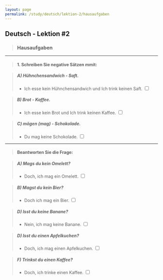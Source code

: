 ```yaml
---
layout: page
permalink: /study/deutsch/lektion-2/hausaufgaben
---
```


## Deutsch - Lektion #2

> ### **Hausaufgaben**

---

> #### 1. Schreiben Sie negative Sätzen mmit:

> ##### A) Hühnchensandwich - Saft.
> - Ich esse kein Hühnchensandwich und Ich trink keinen Saft. <input type="checkbox" />

> ##### B) Brot - Kaffee.
> - Ich esse kein Brot und Ich trink keinen Kaffee. <input type="checkbox" />

> ##### C) mögen (mag)  - Schokolade.
> - Du mag keine Schokolade. <input type="checkbox" />

---

> #### Beantworten Sie die Frage:

> ##### A) Mags du kein Omelett?
> -  Doch, ich mag ein Omelett. <input type="checkbox" />

> ##### B) Magst du kein Bier?
> - Doch ich mag ein Bier. <input type="checkbox" />

> ##### D) Isst du keine Banane?
> -  Nein, ich mag keine Banane. <input type="checkbox" />

> ##### D) Isst du einen Apfelkuchen?
> -  Doch, ich mag einen Apfelkuchen. <input type="checkbox" />

> ##### F) Trinkst du einen Kaffee?
> -  Doch, ich trinke einen Kaffee. <input type="checkbox" />
